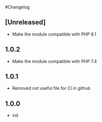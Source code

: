 #Changelog

## [Unreleased]
- Make the module compatible with PHP 8.1

## 1.0.2
- Make the module compatible with PHP 7.4

## 1.0.1
- Removed not useful file for CI in github

## 1.0.0
- init
